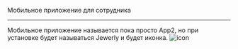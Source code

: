 Мобильное приложение для сотрудника
___
Мобильное приложение называется пока просто App2, но при установке будет называться Jewerly и будет иконка.
![icon](https://user-images.githubusercontent.com/63611047/120078607-e1382280-c0b8-11eb-8e56-6fbb31d47fe8.png)


